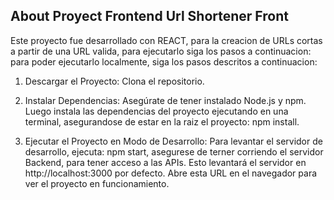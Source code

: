 ## About Proyect Frontend Url Shortener Front

Este proyecto fue desarrollado con REACT, para la creacion de URLs cortas a partir de una URL valida, para ejecutarlo siga los pasos a continuacion:
para poder ejecutarlo localmente, siga los pasos descritos a continuacion:

1. Descargar el Proyecto:
   Clona el repositorio.

2. Instalar Dependencias: 
    Asegúrate de tener instalado Node.js y npm. Luego instala las dependencias del proyecto ejecutando en una terminal, asegurandose de estar en la raiz el proyecto: npm install.

3. Ejecutar el Proyecto en Modo de Desarrollo:
   Para levantar el servidor de desarrollo, ejecuta: npm start, asegurese de terner corriendo el servidor Backend, para tener acceso a las APIs. Esto levantará el servidor en 
   http://localhost:3000 por defecto. Abre esta URL en el navegador para ver el proyecto en funcionamiento.
